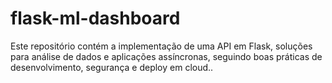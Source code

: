 # flask-ml-dashboard
Este repositório contém a implementação de uma API em Flask, soluções para análise de dados e aplicações assíncronas, seguindo boas práticas de desenvolvimento, segurança e deploy em cloud..

